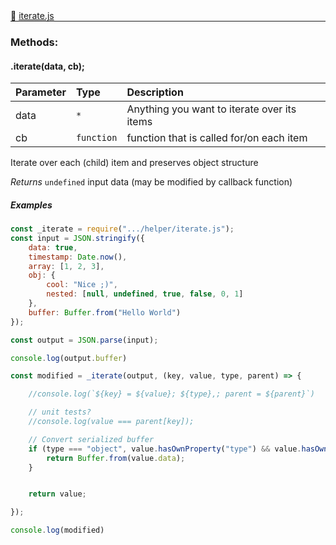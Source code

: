 <div class="mb-0">
    🔗 <a class="source-code" target="_blank"
        href="https://github.com/OpenHausIO/backend/blob/dev&#x2F;helper&#x2F;iterate.js">iterate.js</a>
</div>
<hr style="margin: 0 !important" />

<!-- CLASS -->

<!-- GENERAL -->
<!-- CLASS -->



<!-- METHODS -->
### Methods:
####  .iterate(data, cb);  

| Parameter | Type       | Description    |
| :-------- | :--------- |:------------- |
| data | `*` |  Anything you want to iterate over its items |
| cb | `function` |  function that is called for/on each item |


Iterate over each (child) item and preserves object structure


*Returns*   `undefined`   input data (may be modified by callback function)


##### Examples
    
```js
const _iterate = require(".../helper/iterate.js");
const input = JSON.stringify({
    data: true,
    timestamp: Date.now(),
    array: [1, 2, 3],
    obj: {
        cool: "Nice ;)",
        nested: [null, undefined, true, false, 0, 1]
    },
    buffer: Buffer.from("Hello World")
});

const output = JSON.parse(input);

console.log(output.buffer)

const modified = _iterate(output, (key, value, type, parent) => {

    //console.log(`${key} = ${value}; ${type},; parent = ${parent}`)

    // unit tests?
    //console.log(value === parent[key]);

    // Convert serialized buffer
    if (type === "object", value.hasOwnProperty("type") && value.hasOwnProperty("data") && value.type === "Buffer") {
        return Buffer.from(value.data);
    }


    return value;

});

console.log(modified)
```

<!-- LINKS -->
<!-- LINKS -->

<!-- METHODS -->



<!-- DESCRIPTION -->
<!-- DESCRIPTION -->